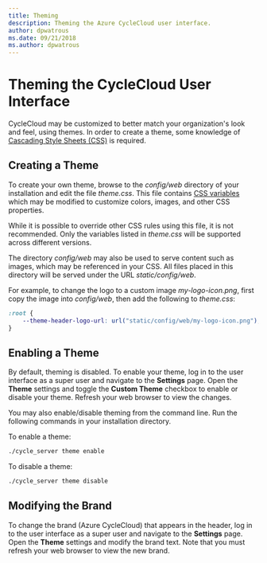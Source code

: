 ```yaml
---
title: Theming
description: Theming the Azure CycleCloud user interface.
author: dpwatrous
ms.date: 09/21/2018
ms.author: dpwatrous
---
```


# Theming the CycleCloud User Interface

CycleCloud may be customized to better match your organization's
look and feel, using themes. In order to create a theme, some knowledge of [Cascading Style Sheets (CSS)](https://developer.mozilla.org/en-US/docs/Learn/CSS/Introduction_to_CSS/How_CSS_works)
is required.

## Creating a Theme

To create your own theme, browse to the _config/web_ directory of your
installation and edit the file _theme.css_. This file contains [CSS variables](https://developer.mozilla.org/en-US/docs/Web/CSS/Using_CSS_variables)
which may be modified to customize colors, images, and other CSS properties.

While it is possible to override other CSS rules using this file, it is not
recommended. Only the variables listed in _theme.css_ will be supported across
different versions.

The directory _config/web_ may also be used to serve content such as images, which
may be referenced in your CSS. All files placed in this directory will be served
under the URL _static/config/web_.

For example, to change the logo to a custom image _my-logo-icon.png_, first
copy the image into _config/web_, then add the following to _theme.css_:

```css
:root {
    --theme-header-logo-url: url("static/config/web/my-logo-icon.png");
}
```

## Enabling a Theme

By default, theming is disabled. To enable your theme, log in to the user
interface as a super user and navigate to the **Settings** page. Open the
**Theme** settings and toggle the **Custom Theme** checkbox to enable or
disable your theme. Refresh your web browser to view the changes.

You may also enable/disable theming from the command line. Run the following
commands in your installation directory.

To enable a theme:

```bash
./cycle_server theme enable
```

To disable a theme:

```bash
./cycle_server theme disable
```

## Modifying the Brand
To change the brand (Azure CycleCloud) that appears in the header, log in to
the user interface as a super user and navigate to the **Settings** page. Open
the **Theme** settings and modify the brand text. Note that you must refresh your
web browser to view the new brand.
